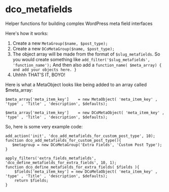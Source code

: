 # dco_metafields
Helper functions for building complex WordPress meta field interfaces

Here's how it works:
1. Create a new `MetaGroup($name, $post_type);`
1. Create a new `DCoMetaGroup($name, $post_type);`
2. The object array will be made from the format of `$slug_metafields`. So you would create something like `add_filter('$slug_metafields', 'function_name');` And then also add a `function_name( $meta_array) { and add your objects here. }` 
3. Uhhhh THAT'S IT, BOYO!

Here is what a MetaObject looks like being added to an array called $meta_array:

`$meta_array['meta_item_key']    = new MetaObject( 'meta_item_key' , 'type' , 'Title' , 'description', $defaults);`

`$meta_array['meta_item_key']    = new DCoMetaObject( 'meta_item_key' , 'type' , 'Title' , 'description', $defaults);`


So, here is some very example code:

    add_action('init', 'dco_add_metafields_for_custom_post_type', 10);
    function dco_add_metafields_for_custom_post_type(){
       $metagroup = new DCoMetaGroup('Extra Fields', 'Custom Post Type');
    }
    
    apply_filters('extra_fields_metafields', 'dco_define_metafields_for_extra_fields', 10, 1);
    function dco_define_metafields_for_extra_fields( $fields ){
        $fields['meta_item_key'] = new DCoMetaObject( 'meta_item_key' , 'type' , 'Title' , 'description', $defaults);
        return $fields;
    }


